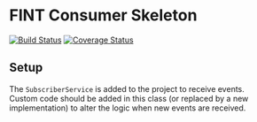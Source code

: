 # FINT Consumer Skeleton

[![Build Status](https://travis-ci.org/FINTprosjektet/fint-consumer-skeleton.svg?branch=master)](https://travis-ci.org/FINTprosjektet/fint-consumer-skeleton)
[![Coverage Status](https://coveralls.io/repos/github/FINTprosjektet/fint-consumer-skeleton/badge.svg?branch=master)](https://coveralls.io/github/FINTprosjektet/fint-consumer-skeleton?branch=master)

## Setup

The `SubscriberService` is added to the project to receive events.  
Custom code should be added in this class (or replaced by a new implementation) to alter the logic when new events are received.
